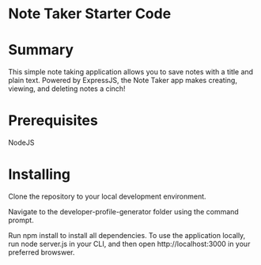 # Note Taker Starter Code

# Summary
This simple note taking application allows you to save notes with a title and plain text. Powered by ExpressJS, the Note Taker app makes creating, viewing, and deleting notes a cinch!

# Prerequisites
NodeJS

# Installing
Clone the repository to your local development environment.

Navigate to the developer-profile-generator folder using the command prompt.

Run npm install to install all dependencies. To use the application locally, run node server.js in your CLI, and then open http://localhost:3000 in your preferred browswer. 
